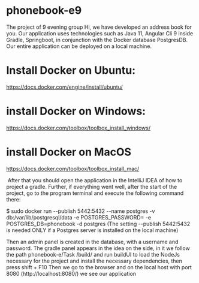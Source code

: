# phonebook-e9
The project of 9 evening group
Hi, we have developed an address book for you. Our application uses technologies such as Java 11, Angular Cli 9 inside Gradle, Springboot, in conjunction with the Docker database PostgresDB. Our entire application can be deployed on a local machine.
# Install Docker on Ubuntu:
https://docs.docker.com/engine/install/ubuntu/
# install Docker on Windows:
https://docs.docker.com/toolbox/toolbox_install_windows/
# install Docker on MacOS
https://docs.docker.com/toolbox/toolbox_install_mac/

 After that you should open the application in the IntelliJ IDEA of how to project a gradle. Further, if everything went well, after the start of the project, go to the program terminal and execute the following command there:

$ sudo docker run --publish 5442:5432 --name postgres -v db:/var/lib/postgresql/data -e POSTGRES_PASSWORD=<password> -e POSTGRES_DB=phonebook -d postgres
(The setting --publish 5442:5432 is needed ONLY if a Postgres server is installed on the local machine)

Then an admin panel is created in the database, with a username and password. Тhe gradle panel appears in the idea on the side, in it we follow the path phonebook-e/Task /build/ and run buildUI to load the NodeJs necessary for the project and install the necessary dependencies, then press shift + F10
Then we go to the browser and on the local host with port 8080 (http://localhost:8080/) we see our application
